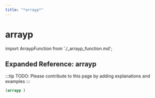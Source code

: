 ```yaml
---
title: "*arrayp*"
---
```


# arrayp

import ArraypFunction from './_arrayp_function.md';

<ArraypFunction />

## Expanded Reference: arrayp

:::tip
TODO: Please contribute to this page by adding explanations and examples
:::

```lisp
(arrayp )
```
